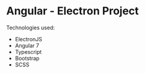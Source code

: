 # Angular - Electron Project

Technologies used:
- ElectronJS
- Angular 7
- Typescript
- Bootstrap
- SCSS